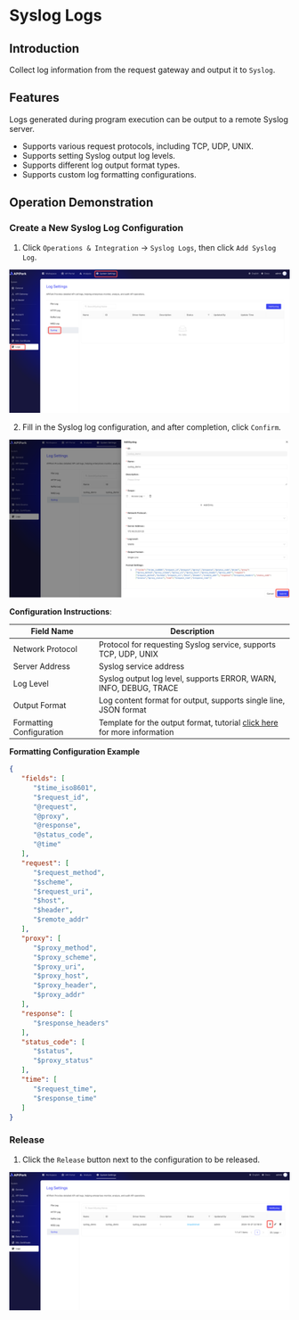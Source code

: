 # Syslog Logs

## Introduction

Collect log information from the request gateway and output it to `Syslog`.

## Features

Logs generated during program execution can be output to a remote Syslog server.

* Supports various request protocols, including TCP, UDP, UNIX.
* Supports setting Syslog output log levels.
* Supports different log output format types.
* Supports custom log formatting configurations.

## Operation Demonstration

### Create a New Syslog Log Configuration

1. Click `Operations & Integration` -> `Syslog Logs`, then click `Add Syslog Log`.

![](images/2024-10-27/755dad8523be5e49b0be9acac376c98e303be6f1a6f100b136162c9683e58914.png)  

2. Fill in the Syslog log configuration, and after completion, click `Confirm`.

![](images/2024-10-27/a890d8d7ebca8747b4936c8c31fd2273163bdde3c797aea0c8d2adb4f0a307e9.png)  

**Configuration Instructions**:

| Field Name   | Description                                               |
| ------------ | --------------------------------------------------------- |
| Network Protocol | Protocol for requesting Syslog service, supports TCP, UDP, UNIX |
| Server Address | Syslog service address                                   |
| Log Level   | Syslog output log level, supports ERROR, WARN, INFO, DEBUG, TRACE |
| Output Format | Log content format for output, supports single line, JSON format |
| Formatting Configuration | Template for the output format, tutorial [click here](https://help.apinto.com/docs/formatter) for more information |

**Formatting Configuration Example**

```json
{
   "fields": [
      "$time_iso8601",
      "$request_id",
      "@request",
      "@proxy",
      "@response",
      "@status_code",
      "@time"
   ],
   "request": [
      "$request_method",
      "$scheme",
      "$request_uri",
      "$host",
      "$header",
      "$remote_addr"
   ],
   "proxy": [
      "$proxy_method",
      "$proxy_scheme",
      "$proxy_uri",
      "$proxy_host",
      "$proxy_header",
      "$proxy_addr"
   ],
   "response": [
      "$response_headers"
   ],
   "status_code": [
      "$status",
      "$proxy_status"
   ],
   "time": [
      "$request_time",
      "$response_time"
   ]
}
```

### Release

1. Click the `Release` button next to the configuration to be released.

![](images/2024-10-27/fd2998c0454c5cf51054b52d228bc4bc1ffc25e9aa65d1f82f9edc972e31fe78.png)  